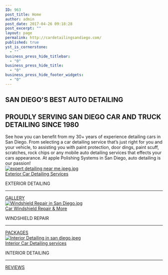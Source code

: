 ```yaml
---
ID: 963
post_title: Home
author: admin
post_date: 2017-04-26 09:18:28
post_excerpt: ""
layout: page
permalink: http://cardetailingsandiego.com/
published: true
yst_is_cornerstone:
  - ""
business_press_hide_titlebar:
  - "0"
business_press_hide_title:
  - "0"
business_press_hide_footer_widgets:
  - "0"
---
```

<section id="content-wrapper" data-content-field="main-content">
<div id="yui_3_17_2_1_1493252511039_295" class="parallax-item" data-url-id="detailing">
<div id="yui_3_17_2_1_1493252511039_343" class="content has-main-image has-content">
<div id="yui_3_17_2_1_1493252511039_342" class="content-inner has-content" data-content-field="main-content">
<div id="page-58ed32e4414fb5677745f80b" class="sqs-layout sqs-grid-12 columns-12" data-type="page" data-updated-on="1492012340960">
<div class="row sqs-row">
<div class="col sqs-col-12 span-12">
<div id="block-271b3ed36b21e90e63d6" class="sqs-block html-block sqs-block-html" data-block-type="2">
<div class="sqs-block-content">
<h1 class="text-align-center">SAN DIEGO'S BEST AUTO DETAILING</h1>
<h2 class="text-align-center">PROUDLY SERVING SAN DIEGO CAR AND TRUCK DETAILING SINCE 1980</h2>
See how you can benefit from my 30+ years of experience detailing cars in San Diego. From selecting a car detailing service that’s just right for you and your vehicle, to assisting you with paint protection, door dings, paint scuff, scratches, rock chips or any mobile auto detailing services that effects your cars appearance. At apple Polishing Systems in San Diego, auto detailing is our passion!

</div>
</div>
</div>
</div>
<div id="yui_3_17_2_1_1493252511039_341" class="row sqs-row">
<div id="yui_3_17_2_1_1493252511039_340" class="col sqs-col-4 span-4">
<div id="block-yui_3_17_2_3_1491948997269_38063" class="sqs-block collectionlink-block sqs-block-collectionlink" data-block-type="12">
<div id="yui_3_17_2_1_1493252511039_339" class="sqs-block-content">
<div id="yui_3_17_2_1_1493252511039_338" class="collectionlink-thumbnail"><a id="yui_3_17_2_1_1493252511039_337" class="content-fill" href="https://www.applepolishingsystems.com/exterior-auto-detailing/"><img class="" src="https://static1.squarespace.com/static/5882c9d33e00beae85cc4628/t/58948b8b1b10e322367e819a/1486130062331/expert+detailing+near+me.jpeg.jpg?format=300w" alt="expert detailing near me.jpeg.jpg" data-src="https://static1.squarespace.com/static/5882c9d33e00beae85cc4628/t/58948b8b1b10e322367e819a/1486130062331/expert+detailing+near+me.jpeg.jpg" data-image="https://static1.squarespace.com/static/5882c9d33e00beae85cc4628/t/58948b8b1b10e322367e819a/1486130062331/expert+detailing+near+me.jpeg.jpg" data-image-dimensions="2500x1313" data-image-focal-point="0.5,0.5" data-image-resolution="300w" /></a></div>
<div class="collectionlink-content collectionlink-content-below-thumbnail">
<div class="collectionlink-title"><a href="https://www.applepolishingsystems.com/exterior-auto-detailing/">Exterior Car Detailing Services</a></div>
<div class="collectionlink-description">

EXTERIOR DETAILING

</div>
</div>
</div>
</div>
<div id="block-yui_3_17_2_6_1491966029343_26026" class="sqs-block horizontalrule-block sqs-block-horizontalrule" data-block-type="47">
<div class="sqs-block-content">

<hr />

</div>
</div>
<div id="block-e3eaff74e9e7fc14fa5e" class="sqs-block button-block sqs-block-button" data-block-type="53">
<div class="sqs-block-content">
<div class="sqs-block-button-container--center"><a class="sqs-block-button-element--small sqs-block-button-element" href="https://www.applepolishingsystems.com/gallery">GALLERY</a></div>
</div>
</div>
</div>
<div class="col sqs-col-4 span-4">
<div id="block-yui_3_17_2_3_1491948997269_40388" class="sqs-block collectionlink-block sqs-block-collectionlink" data-block-type="12">
<div class="sqs-block-content">
<div class="collectionlink-thumbnail"><a class="content-fill" href="https://www.applepolishingsystems.com/windshield-repair-san-diego/"><img class="" src="https://static1.squarespace.com/static/5882c9d33e00beae85cc4628/t/589013e037c5811e7fcaae47/1485837361045/Windshield+Repair+in+San+Diego.jpg?format=300w" alt="Windshield Repair in San Diego.jpg" data-src="https://static1.squarespace.com/static/5882c9d33e00beae85cc4628/t/589013e037c5811e7fcaae47/1485837361045/Windshield+Repair+in+San+Diego.jpg" data-image="https://static1.squarespace.com/static/5882c9d33e00beae85cc4628/t/589013e037c5811e7fcaae47/1485837361045/Windshield+Repair+in+San+Diego.jpg" data-image-dimensions="1440x960" data-image-focal-point="0.5,0.32" data-image-resolution="300w" /></a></div>
<div class="collectionlink-content collectionlink-content-below-thumbnail">
<div class="collectionlink-title"><a href="https://www.applepolishingsystems.com/windshield-repair-san-diego/">Car Windshield Repair &amp; More</a></div>
<div class="collectionlink-description">

WINDSHIELD REPAIR

</div>
</div>
</div>
</div>
<div id="block-yui_3_17_2_6_1491966029343_26528" class="sqs-block horizontalrule-block sqs-block-horizontalrule" data-block-type="47">
<div class="sqs-block-content">

<hr />

</div>
</div>
<div id="block-fa4388a716e8884e1eee" class="sqs-block button-block sqs-block-button" data-block-type="53">
<div class="sqs-block-content">
<div class="sqs-block-button-container--center"><a class="sqs-block-button-element--small sqs-block-button-element" href="https://www.applepolishingsystems.com/complete-detail-package">PACKAGES</a></div>
</div>
</div>
</div>
<div id="yui_3_17_2_1_1493252511039_348" class="col sqs-col-4 span-4">
<div id="block-yui_3_17_2_3_1491948997269_41645" class="sqs-block collectionlink-block sqs-block-collectionlink" data-block-type="12">
<div id="yui_3_17_2_1_1493252511039_347" class="sqs-block-content">
<div id="yui_3_17_2_1_1493252511039_346" class="collectionlink-thumbnail"><a id="yui_3_17_2_1_1493252511039_345" class="content-fill" href="https://www.applepolishingsystems.com/interior-detailing/"><img class="" src="https://static1.squarespace.com/static/5882c9d33e00beae85cc4628/t/5884546b46c3c44ae813ff0c/1485067372892/Interior+Detailing+in+san+diego.jpeg?format=300w" alt="Interior Detailing in san diego.jpeg" data-src="https://static1.squarespace.com/static/5882c9d33e00beae85cc4628/t/5884546b46c3c44ae813ff0c/1485067372892/Interior+Detailing+in+san+diego.jpeg" data-image="https://static1.squarespace.com/static/5882c9d33e00beae85cc4628/t/5884546b46c3c44ae813ff0c/1485067372892/Interior+Detailing+in+san+diego.jpeg" data-image-dimensions="1125x750" data-image-focal-point="0.5,0.5" data-image-resolution="300w" /></a></div>
<div class="collectionlink-content collectionlink-content-below-thumbnail">
<div class="collectionlink-title"><a href="https://www.applepolishingsystems.com/interior-detailing/">Interior Car Detailing services</a></div>
<div class="collectionlink-description">

INTERIOR DETAILING

</div>
</div>
</div>
</div>
<div id="block-yui_3_17_2_6_1491966029343_27306" class="sqs-block horizontalrule-block sqs-block-horizontalrule" data-block-type="47">
<div class="sqs-block-content">

<hr />

</div>
</div>
<div id="block-31244e5adaf0c250bb0c" class="sqs-block button-block sqs-block-button" data-block-type="53">
<div class="sqs-block-content">
<div class="sqs-block-button-container--center"><a class="sqs-block-button-element--small sqs-block-button-element" href="https://www.applepolishingsystems.com/testimonials">REVIEWS</a></div>
</div>
</div>
</div>
</div>
<div class="row sqs-row"></div>
</div>
</div>
</div>
</div>
<div class="back-to-top"></div>
</section><footer id="footer">
<div id="yui_3_17_2_1_1493252511039_130" class="footer-wrapper"></div>
</footer>
